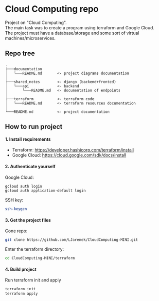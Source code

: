 # Cloud Computing repo
Project on "Cloud Computing". </br>
The main task was to create a program using terraform and Google Cloud. </br>
The project must have a database/storage and some sort of virtual machines/microservices.

## Repo tree
```
.
├───documentation       
│   └───README.md       <- project diagrams documentation
│
├───shared_notes        <- django (backend+fronted)
│   └───api             <- backend
│       └───README.md   <- documentation of endpoints
│
├───terraform           <- terraform code
│   └───README.md       <- terraform resources documentation
│
└───README.md           <- project documentation
```

## How to run project
#### 1. Install requirements
* Terraform: https://developer.hashicorp.com/terraform/install
* Google Cloud: https://cloud.google.com/sdk/docs/install

#### 2. Authenticate yourself
Google Cloud:
```bash
gcloud auth login
gcloud auth application-default login
```

SSH key:
```bash
ssh-keygen
```

#### 3. Get the project files
Cone repo:
```bash
git clone https://github.com/LJaremek/CloudComputing-MINI.git
```

Enter the terraform directory:
```bash
cd CloudComputing-MINI/terraform
```

#### 4. Build project
Run terraform init and apply
```bash
terraform init
terraform apply
```
